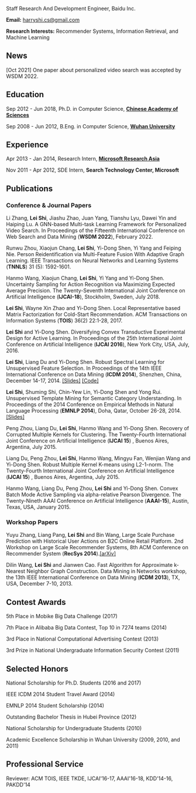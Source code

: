 <!--<body>
<div style="float:right;width:200px">
<img src="leishi_s.jpg">
</div>
</body>-->
Staff Research And Development Engineer, Baidu Inc.

<b>Email:</b> <a href="mailto:harryshi.cs@gmail.com">harryshi.cs@gmail.com</a>

<b>Research Interests:</b> Recommender Systems, Information Retrieval, and Machine Learning

## News
[Oct 2021] One paper about personalized video search was accepted by WSDM 2022.

## Education
Sep 2012 - Jun 2018, Ph.D. in Computer Science, <a href="http://english.cas.cn" rel="nofollow"><b>Chinese Academy of Sciences</b></a>

Sep 2008 - Jun 2012, B.Eng. in Computer Science, <a href="http://en.whu.edu.cn" rel="nofollow"><b>Wuhan University</b></a>

## Experience
Apr 2013 - Jan 2014, Research Intern, <a href="http://research.microsoft.com/en-us/labs/asia/" rel="nofollow"><b>Microsoft Research Asia</b></a>

Nov 2011 - Apr 2012, SDE Intern, <b>Search Technology Center, Microsoft</b>

## Publications
### Conference & Journal Papers
Li Zhang, **Lei Shi**, Jiashu Zhao, Juan Yang, Tianshu Lyu, Dawei Yin and Haiping Lu. A GNN-based Multi-task Learning Framework for Personalized Video Search. In Proceedings of the Fifteenth International Conference on Web Search and Data Mining (**WSDM 2022**), February 2022.

Runwu Zhou, Xiaojun Chang, **Lei Shi**, Yi-Dong Shen, Yi Yang and Feiping Nie. Person Reidentification via Multi-Feature Fusion With Adaptive Graph Learning. IEEE Transactions on Neural Networks and Learning Systems (**TNNLS**) 31 (5): 1592-1601.

Hanmo Wang, Xiaojun Chang, **Lei Shi**, Yi Yang and Yi-Dong Shen. Uncertainty Sampling for Action Recognition via Maximizing Expected Average Precision. The Twenty-Seventh International Joint Conference on Artificial Intelligence (**IJCAI-18**), Stockholm, Sweden, July 2018.

**Lei Shi**, Wayne Xin Zhao and Yi-Dong Shen. Local Representative based Matrix Factorization for Cold-Start Recommendation. ACM Transactions on Information Systems (**TOIS**) 36(2) 22:1-28, 2017.

**Lei Shi** and Yi-Dong Shen. Diversifying Convex Transductive Experimental Design for Active Learning. In Proceedings of the 25th International Joint Conference on Artificial Intelligence (**IJCAI 2016**), New York City, USA, July, 2016.

**Lei Shi**, Liang Du and Yi-Dong Shen. Robust Spectral Learning for Unsupervised Feature Selection. In Proceedings of the 14th IEEE International Conference on Data Mining (**ICDM 2014**), Shenzhen, China, December 14-17, 2014. <a href="./pubs/RSFS_talk_ICDM14.pdf"> [Slides]</a> <a href="./codes/RSFS.rar"> [Code]</a>	
										
**Lei Shi**, Shuming Shi, Chin-Yew Lin, Yi-Dong Shen and Yong Rui. Unsupervised Template Mining for Semantic Category Understanding. In Proceedings of the 2014 Conference on Empirical Methods in Natural Language Processing (**EMNLP 2014**), Doha, Qatar, October 26-28, 2014.<a href="./pubs/Template_talk_EMNLP14.pdf"> [Slides]</a>
									
Peng Zhou, Liang Du, **Lei Shi**, Hanmo Wang and Yi-Dong Shen. Recovery of Corrupted Multiple Kernels for Clustering. The Twenty-Fourth International Joint Conference on Artificial Intelligence (**IJCAI 15**) , Buenos Aires, Argentina, July 2015.</li>
									
Liang Du, Peng Zhou, **Lei Shi**, Hanmo Wang, Mingyu Fan, Wenjian Wang and Yi-Dong Shen. Robust Multiple Kernel K-means using L2-1-norm. The Twenty-Fourth International Joint Conference on Artificial Intelligence (**IJCAI 15**) , Buenos Aires, Argentina, July 2015.
									
Hanmo Wang, Liang Du, Peng Zhou, **Lei Shi** and Yi-Dong Shen. Convex Batch Mode Active Sampling via alpha-relative Pearson Divergence. The Twenty-Nineth AAAI Conference on Artificial Intelligence (**AAAI-15**), Austin, Texas, USA, January 2015.
									
### Workshop Papers
Yuyu Zhang, Liang Pang, **Lei Shi** and Bin Wang, Large Scale Purchase Prediction with Historical User Actions on B2C Online Retail Platform. 2nd Workshop on Large Scale Recommender Systems, 8th ACM Conference on Recommender System (**RecSys 2014**).<a href="https://arxiv.org/pdf/1408.6515.pdf">[arXiv]</a>
									
Dilin Wang, **Lei Shi** and Jianwen Cao. Fast Algorithm for Approximate k-Nearest Neighbor Graph Construction. Data Mining in Networks workshop, the 13th IEEE International Conference on Data Mining (**ICDM 2013**), TX, USA, December 7-10, 2013.

## Contest Awards
5th Place in Mobike Big Data Challenge (2017)

7th Place in Alibaba Big Data Contest, Top 10 in 7274 teams (2014)

3rd Place in National Computational Advertising Contest (2013)

3rd Prize in National Undergraduate Information Security Contest (2011)

## Selected Honors
National Scholarship for Ph.D. Students (2016 and 2017)

IEEE ICDM 2014 Student Travel Award (2014)

EMNLP 2014 Student Scholarship (2014)

Outstanding Bachelor Thesis in Hubei Province (2012)

National Scholarship for Undergraduate Students (2010)

Academic Excellence Scholarship in Wuhan University (2009, 2010, and 2011)

## Professional Service
Reviewer: ACM TOIS, IEEE TKDE, IJCAI'16-17, AAAI'16-18, KDD'14-16, PAKDD'14
